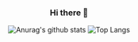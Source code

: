 <div align="center">
  
### Hi there 👋

<!--
**yh97yhyh/yh97yhyh** is a ✨ _special_ ✨ repository because its `README.md` (this file) appears on your GitHub profile.

Here are some ideas to get you started:

- 🔭 I’m currently working on ...
- 🌱 I’m currently learning ...
- 👯 I’m looking to collaborate on ...
- 🤔 I’m looking for help with ...
- 💬 Ask me about ...
- 📫 How to reach me: ...
- 😄 Pronouns: ...
- ⚡ Fun fact: ...
-->


![Anurag's github stats](https://github-readme-stats.vercel.app/api?username=yh97yhyh&show_icons=true&theme=omni)
![Top Langs](https://github-readme-stats.vercel.app/api/top-langs/?username=yh97yhyh&layout=compact&theme=omni)
  
</div>
